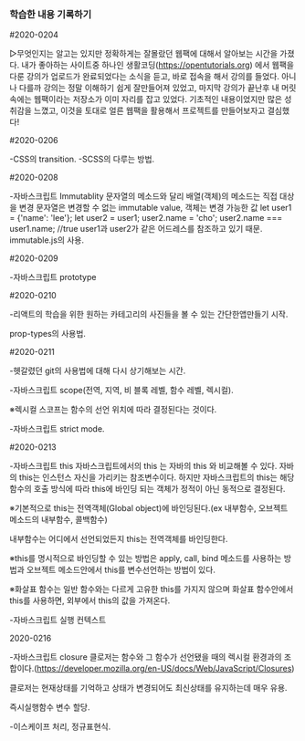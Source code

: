 ### 학습한 내용 기록하기


#2020-0204



▷무엇인지는 알고는 있지만 정확하게는 잘몰랐던 웹팩에 대해서 알아보는 시간을 가졌다. 내가 좋아하는 사이트중 하나인 생활코딩(https://opentutorials.org) 에서 웹팩을 다룬 강의가 업로드가 완료되었다는 소식을 듣고, 바로 접속을 해서 강의를 들었다. 아니나 다를까 강의는 정말 이해하기 쉽게 잘만들어져 있었고, 마지막 강의가 끝난후 내 머릿속에는 웹팩이라는 저장소가 이미 자리를 잡고 있었다. 기초적인 내용이었지만 많은 성취감을 느꼈고, 이것을 토대로 얼른 웹팩을 활용해서 프로젝트를 만들어보자고 결심했다!



#2020-0206

-CSS의 transition.
-SCSS의 다루는 방법.



#2020-0208

-자바스크립트 Immutablity
문자열의 메소드와 달리 배열(객체)의 메소드는 직접 대상을 변경
문자열은 변경할 수 없는 immutable value, 객체는 변경 가능한 값
let user1 = {'name': 'lee'};
let user2 = user1;
user2.name = 'cho';
user2.name === user1.name; //true
user1과 user2가 같은 어드레스를 참조하고 있기 때문.
immutable.js의 사용.



#2020-0209

-자바스크립트 prototype



#2020-0210

-리액트의 학습을 위한 원하는 카테고리의 사진들을 볼 수 있는 간단한앱만들기 시작.

prop-types의 사용법.


#2020-0211

-헷갈렸던 git의 사용법에 대해 다시 상기해보는 시간. 

-자바스크립트 scope(전역, 지역, 비 블록 레벨, 함수 레벨, 렉시컬).

※렉시컬 스코프는 함수의 선언 위치에 따라 결정된다는 것이다.

-자바스크립트 strict mode.


#2020-0213

-자바스크립트 this 
자바스크립트에서의 this 는 자바의 this 와 비교해볼 수 있다. 자바의 this는 인스턴스 자신을 가리키는 참조변수이다. 하지만 자바스크립트의 this는 해당 함수의 호출 방식에 따라 this에 바인딩 되는 객체가 정적이 아닌 동적으로 결정된다.

※기본적으로 this는 전역객체(Global object)에 바인딩된다.(ex 내부함수, 오브젝트 메소드의 내부함수, 콜백함수)

내부함수는 어디에서 선언되었든지 this는 전역객체를 바인딩한다.

※this를 명시적으로 바인딩할 수 있는 방법은 apply, call, bind 메소드를 사용하는 방법과 오브젝트 메소드안에서 this를 변수선언하는 방법이 있다.

※화살표 함수는 일반 함수와는 다르게 고유한 this를 가지지 않으며 화살표 함수안에서 this를 사용하면, 외부에서 this의 값을 가져온다. 

-자바스크립트 실행 컨텍스트
 

2020-0216

-자바스크립트 closure
클로저는 함수와 그 함수가 선언됐을 때의 렉시컬 환경과의 조합이다.(https://developer.mozilla.org/en-US/docs/Web/JavaScript/Closures)

클로저는 현재상태를 기억하고 상태가 변경되어도 최신상태를 유지하는데 매우 유용.     

즉시실행함수 변수 할당.

-이스케이프 처리, 정규표현식.


